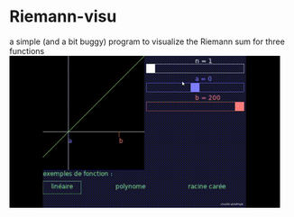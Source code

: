 # Riemann-visu
a simple (and a bit buggy) program to visualize the Riemann sum for three functions
![GIF](https://github.com/chouhbi/Riemann-visu/blob/main/2.gif)
